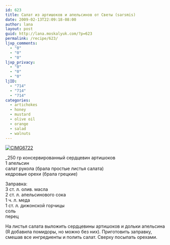 ```yaml
---
id: 623
title: Салат из артишоков и апельсинов от Светы (sarsmis)
date: 2009-02-13T22:09:18-08:00
author: lana
layout: post
guid: http://lana.moskalyuk.com/?p=623
permalink: /recipe/623/
ljxp_comments:
  - "0"
  - "0"
  - "0"
ljxp_privacy:
  - "0"
  - "0"
  - "0"
ljID:
  - "714"
  - "714"
  - "714"
categories:
  - artichokes
  - honey
  - mustard
  - olive oil
  - orange
  - salad
  - walnuts
---
```

<a class="flickr-image" title="CIMG6722" rel="flickr-mgr" href="http://www.flickr.com/photos/67405678@N00/3273839336/"><img class="flickr-large" longdesc="http://farm4.static.flickr.com/3508/3273839336_ba419ed2f1_o.jpg" src="http://farm4.static.flickr.com/3508/3273839336_14da5b3573.jpg" alt="CIMG6722" /></a>

_250 гр консервированный сердцевин артишоков  
1 апельсин  
салат рукола (брала простые листья салата)  
кедровые орехи (брала грецкие)</p> 

Заправка:  
3 ст. л. олив. масла  
2 ст. л. апельсинового сока  
1 ч. л. меда  
1 ст. л. дижонской горчицы  
соль  
перец

На листья салата выложить сердцевины артишоков и дольки апельсина (Я добавила помидоры, но можно без них). Приготовить заправку, смешав все ингредиенты и полить салат. Сверху посыпать орехами.</em>
